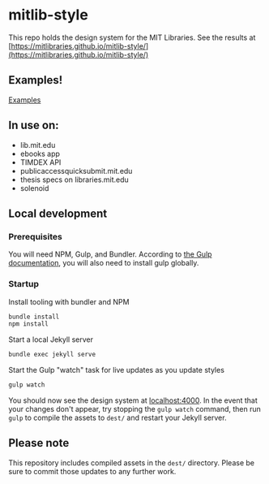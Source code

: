 # mitlib-style

This repo holds the design system for the MIT Libraries. See the results at [https://mitlibraries.github.io/mitlib-style/](https://mitlibraries.github.io/mitlib-style/)

## Examples!

[Examples](examples.md)

## In use on:
* lib.mit.edu
* ebooks app
* TIMDEX API
* publicaccessquicksubmit.mit.edu
* thesis specs on libraries.mit.edu
* solenoid

## Local development

### Prerequisites

You will need NPM, Gulp, and Bundler. According to [the Gulp documentation](https://gulpjs.com/docs/en/getting-started/quick-start/), you will also need to install gulp globally.

### Startup

Install tooling with bundler and NPM

```bash
bundle install
npm install
```

Start a local Jekyll server

```bash
bundle exec jekyll serve
```

Start the Gulp "watch" task for live updates as you update styles

```bash
gulp watch
```

You should now see the design system at [localhost:4000](http://localhost:4000/). 
In the event that your changes don't appear, try stopping the `gulp watch` command, then run `gulp` to compile the assets to `dest/` and restart your Jekyll server.

## Please note

This repository includes compiled assets in the `dest/` directory. Please be sure to commit those updates to any further work.
